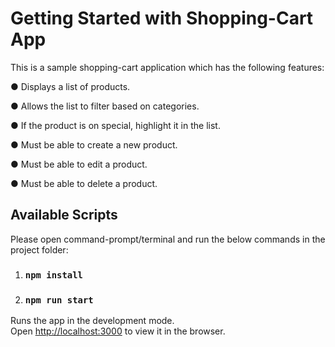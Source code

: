# Getting Started with Shopping-Cart App

This is a sample shopping-cart application which has the following features:

● Displays a list of products.

● Allows the list to filter based on categories.

● If the product is on special, highlight it in the list.

● Must be able to create a new product.

● Must be able to edit a product.

● Must be able to delete a product.

## Available Scripts

Please open command-prompt/terminal and run the below commands in the project folder:

1) ### `npm install`

2) ### `npm run start`

Runs the app in the development mode.\
Open [http://localhost:3000](http://localhost:3000) to view it in the browser.

